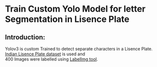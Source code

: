 # Train Custom Yolo Model for letter Segmentation in Lisence Plate
## Introduction:
Yolov3 is custom Trained to detect separate characters in a Lisence Plate.
[Indian Lisence Plate dataset](https://www.kaggle.com/thamizhsterio/indian-license-plates "Dataset") is used and  
400 Images were labelled using [LabelImg tool](https://github.com/tzutalin/labelImg "LabelImg").

